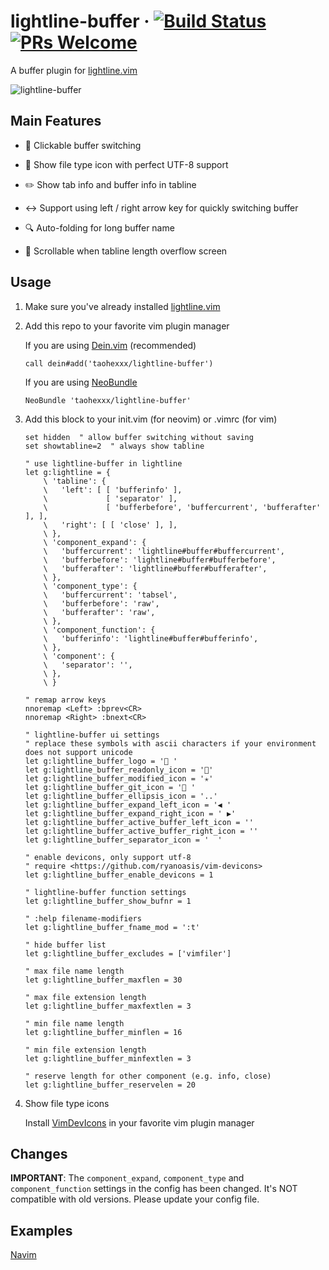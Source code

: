 # lightline-buffer &middot; [![Build Status](https://travis-ci.org/taohexxx/lightline-buffer.svg?branch=master)](https://travis-ci.org/taohexxx/lightline-buffer) [![PRs Welcome](https://img.shields.io/badge/PRs-welcome-brightgreen.svg)](http://makeapullrequest.com)

A buffer plugin for [lightline.vim](https://github.com/itchyny/lightline.vim)

![lightline-buffer](http://taohexxx.github.io/lightline-buffer/images/lightline-buffer.png)

## Main Features

*	:star2: Clickable buffer switching

*	:page_with_curl: Show file type icon with perfect UTF-8 support

*	:pencil2: Show tab info and buffer info in tabline

*	:left_right_arrow: Support using left / right arrow key for quickly switching buffer

*	:mag: Auto-folding for long buffer name

*	:triangular_ruler: Scrollable when tabline length overflow screen

## Usage

1.	Make sure you've already installed [lightline.vim](https://github.com/itchyny/lightline.vim)

2.	Add this repo to your favorite vim plugin manager

	If you are using [Dein.vim](https://github.com/Shougo/dein.vim) (recommended)

	```vim
	call dein#add('taohexxx/lightline-buffer')
	```

	If you are using [NeoBundle](https://github.com/Shougo/neobundle.vim)

	```vim
	NeoBundle 'taohexxx/lightline-buffer'
	```

3.	Add this block to your init.vim (for neovim) or .vimrc (for vim)

	```vim
	set hidden  " allow buffer switching without saving
	set showtabline=2  " always show tabline

	" use lightline-buffer in lightline
	let g:lightline = {
	    \ 'tabline': {
	    \   'left': [ [ 'bufferinfo' ],
	    \             [ 'separator' ],
	    \             [ 'bufferbefore', 'buffercurrent', 'bufferafter' ], ],
	    \   'right': [ [ 'close' ], ],
	    \ },
	    \ 'component_expand': {
	    \   'buffercurrent': 'lightline#buffer#buffercurrent',
	    \   'bufferbefore': 'lightline#buffer#bufferbefore',
	    \   'bufferafter': 'lightline#buffer#bufferafter',
	    \ },
	    \ 'component_type': {
	    \   'buffercurrent': 'tabsel',
	    \   'bufferbefore': 'raw',
	    \   'bufferafter': 'raw',
	    \ },
	    \ 'component_function': {
	    \   'bufferinfo': 'lightline#buffer#bufferinfo',
	    \ },
	    \ 'component': {
	    \   'separator': '',
	    \ },
	    \ }

	" remap arrow keys
	nnoremap <Left> :bprev<CR>
	nnoremap <Right> :bnext<CR>

	" lightline-buffer ui settings
	" replace these symbols with ascii characters if your environment does not support unicode
	let g:lightline_buffer_logo = ' '
	let g:lightline_buffer_readonly_icon = ''
	let g:lightline_buffer_modified_icon = '✭'
	let g:lightline_buffer_git_icon = ' '
	let g:lightline_buffer_ellipsis_icon = '..'
	let g:lightline_buffer_expand_left_icon = '◀ '
	let g:lightline_buffer_expand_right_icon = ' ▶'
	let g:lightline_buffer_active_buffer_left_icon = ''
	let g:lightline_buffer_active_buffer_right_icon = ''
	let g:lightline_buffer_separator_icon = '  '

	" enable devicons, only support utf-8
	" require <https://github.com/ryanoasis/vim-devicons>
	let g:lightline_buffer_enable_devicons = 1

	" lightline-buffer function settings
	let g:lightline_buffer_show_bufnr = 1

	" :help filename-modifiers
	let g:lightline_buffer_fname_mod = ':t'

	" hide buffer list
	let g:lightline_buffer_excludes = ['vimfiler']

	" max file name length
	let g:lightline_buffer_maxflen = 30

	" max file extension length
	let g:lightline_buffer_maxfextlen = 3

	" min file name length
	let g:lightline_buffer_minflen = 16

	" min file extension length
	let g:lightline_buffer_minfextlen = 3

	" reserve length for other component (e.g. info, close)
	let g:lightline_buffer_reservelen = 20
	```

4.	Show file type icons

	Install [VimDevIcons](https://github.com/ryanoasis/vim-devicons) in your favorite vim plugin manager

## Changes

**IMPORTANT**: The `component_expand`, `component_type` and `component_function` settings in the config has been changed. It's NOT compatible with old versions. Please update your config file.

## Examples

[Navim](https://github.com/taohexxx/navim)

